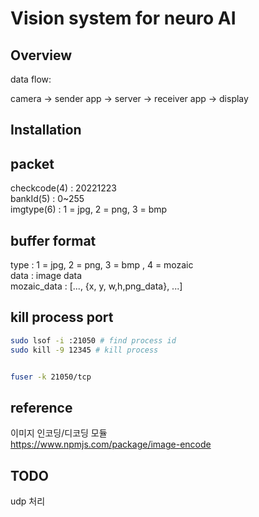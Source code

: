 # Vision system for neuro AI

## Overview

data flow:  

camera -> sender app ->  server -> receiver app -> display  

## Installation

## packet

checkcode(4) : 20221223  
bankId(5) : 0~255  
imgtype(6) : 1 = jpg, 2 = png, 3 = bmp  

## buffer format
type : 1 = jpg, 2 = png, 3 = bmp , 4 = mozaic  
data : image data  
mozaic_data : [..., {x, y, w,h,png_data}, ...]  
## kill process port

```bash
sudo lsof -i :21050 # find process id
sudo kill -9 12345 # kill process


fuser -k 21050/tcp

```


## reference

이미지 인코딩/디코딩 모듈  
https://www.npmjs.com/package/image-encode  

## TODO
udp 처리  
